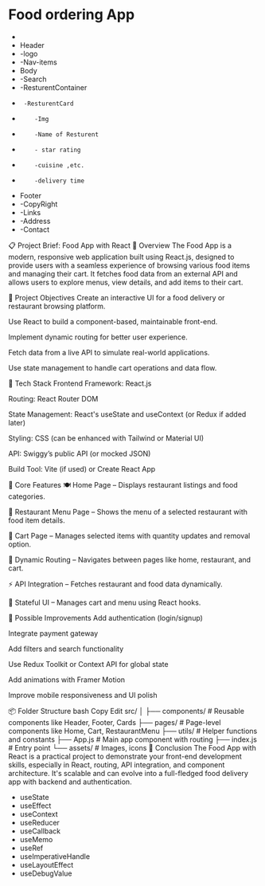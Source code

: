 # Food ordering App

 * 
 * Header
 *  -logo
 *  -Nav-items
 * Body
 *   -Search
 *   -ResturentContainer
 *      -ResturentCard
 *         -Img
 *         -Name of Resturent
 *         - star rating
 *         -cuisine ,etc.
 *         -delivery time
 * Footer
 *  -CopyRight
 *  -Links
 *  -Address
 *  -Contact

📋 Project Brief: Food App with React
🧾 Overview
The Food App is a modern, responsive web application built using React.js, designed to provide users with a seamless experience of browsing various food items and managing their cart. It fetches food data from an external API and allows users to explore menus, view details, and add items to their cart.

🎯 Project Objectives
Create an interactive UI for a food delivery or restaurant browsing platform.

Use React to build a component-based, maintainable front-end.

Implement dynamic routing for better user experience.

Fetch data from a live API to simulate real-world applications.

Use state management to handle cart operations and data flow.

🧰 Tech Stack
Frontend Framework: React.js

Routing: React Router DOM

State Management: React's useState and useContext (or Redux if added later)

Styling: CSS (can be enhanced with Tailwind or Material UI)

API: Swiggy’s public API (or mocked JSON)

Build Tool: Vite (if used) or Create React App

🧩 Core Features
🍽️ Home Page – Displays restaurant listings and food categories.

📄 Restaurant Menu Page – Shows the menu of a selected restaurant with food item details.

🛒 Cart Page – Manages selected items with quantity updates and removal option.

🔄 Dynamic Routing – Navigates between pages like home, restaurant, and cart.

⚡ API Integration – Fetches restaurant and food data dynamically.

🧠 Stateful UI – Manages cart and menu using React hooks.

🔄 Possible Improvements
Add authentication (login/signup)

Integrate payment gateway

Add filters and search functionality

Use Redux Toolkit or Context API for global state

Add animations with Framer Motion

Improve mobile responsiveness and UI polish

📦 Folder Structure
bash
Copy
Edit
src/
│
├── components/        # Reusable components like Header, Footer, Cards
├── pages/             # Page-level components like Home, Cart, RestaurantMenu
├── utils/             # Helper functions and constants
├── App.js             # Main app component with routing
├── index.js           # Entry point
└── assets/            # Images, icons
📌 Conclusion
The Food App with React is a practical project to demonstrate your front-end development skills, especially in React, routing, API integration, and component architecture. It's scalable and can evolve into a full-fledged food delivery app with backend and authentication.
























 
 <!-- #React hooks  -->

 * useState
 * useEffect
 * useContext
 * useReducer
 * useCallback
 * useMemo
 * useRef
 * useImperativeHandle
 * useLayoutEffect
 * useDebugValue
